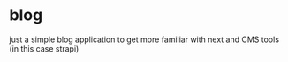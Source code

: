 # blog
just a simple blog application to get more familiar with next and CMS tools (in this case strapi) 
